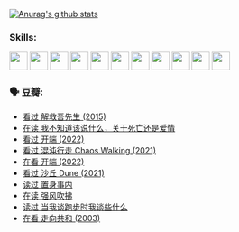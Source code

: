 
[![Anurag's github stats](https://github-readme-stats.vercel.app/api?username=w940853815)](https://github.com/anuraghazra/github-readme-stats)

### Skills:

<code><img height="32" src="https://cdn.jsdelivr.net/npm/simple-icons@v5/icons/python.svg"></code>
<code><img height="32" src="https://cdn.jsdelivr.net/npm/simple-icons@v5/icons/javascript.svg"></code>
<code><img height="32" src="https://cdn.jsdelivr.net/npm/simple-icons@v5/icons/django.svg"></code>
<code><img height="32" src="https://cdn.jsdelivr.net/npm/simple-icons@v5/icons/flask.svg"></code>
<code><img height="32" src="https://cdn.jsdelivr.net/npm/simple-icons@v5/icons/vuetify.svg"></code>
<code><img height="32" src="https://cdn.jsdelivr.net/npm/simple-icons@v5/icons/git.svg"></code>
<code><img height="32" src="https://cdn.jsdelivr.net/npm/simple-icons@v5/icons/docker.svg"></code>
<code><img height="32" src="https://cdn.jsdelivr.net/npm/simple-icons@v5/icons/postgresql.svg"></code>
<code><img height="32" src="https://cdn.jsdelivr.net/npm/simple-icons@v5/icons/elasticsearch.svg"></code>
<code><img height="32" src="https://cdn.jsdelivr.net/npm/simple-icons@v5/icons/macos.svg"></code>
<code><img height="32" src="https://cdn.jsdelivr.net/npm/simple-icons@v5/icons/linux.svg"></code>

### 🗣 豆瓣:

<!-- DOUBAN-ACTIVITIES:START -->
- [看过 解救吾先生‎ (2015)](https://www.douban.com/people/136069238/status/3744047085/?_i=43646004)
- [在读 我不知道该说什么，关于死亡还是爱情](https://www.douban.com/people/136069238/status/3742672820/?_i=43646005)
- [看过 开端‎ (2022)](https://www.douban.com/people/136069238/status/3737530861/?_i=43646005)
- [看过 混沌行走 Chaos Walking‎ (2021)](https://www.douban.com/people/136069238/status/3734828206/?_i=43646005)
- [在看 开端‎ (2022)](https://www.douban.com/people/136069238/status/3733533297/?_i=43646005)
- [看过 沙丘 Dune‎ (2021)](https://www.douban.com/people/136069238/status/3726869471/?_i=43646005)
- [读过 置身事内](https://www.douban.com/people/136069238/status/3726223867/?_i=43646005)
- [在读 强风吹拂](https://www.douban.com/people/136069238/status/3725395475/?_i=43646005)
- [读过 当我谈跑步时我谈些什么](https://www.douban.com/people/136069238/status/3715422296/?_i=43646005)
- [在看 走向共和‎ (2003)](https://www.douban.com/people/136069238/status/3711470443/?_i=43646005)
<!-- DOUBAN-ACTIVITIES:END -->
<!--
**w940853815/w940853815** is a ✨ _special_ ✨ repository because its `README.md` (this file) appears on your GitHub profile.

Here are some ideas to get you started:

- 🔭 I’m currently working on ...
- 🌱 I’m currently learning ...
- 👯 I’m looking to collaborate on ...
- 🤔 I’m looking for help with ...
- 💬 Ask me about ...
- 📫 How to reach me: ...
- 😄 Pronouns: ...
- ⚡ Fun fact: ...
-->
